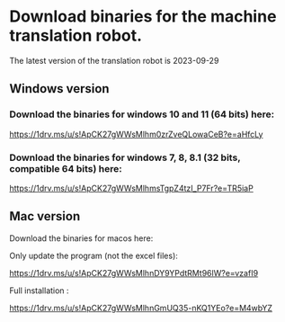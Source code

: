 
# Download binaries for the machine translation robot.

The latest version of the translation robot is 2023-09-29

## Windows version
### Download the binaries for windows 10 and 11 (64 bits) here:

https://1drv.ms/u/s!ApCK27gWWsMlhm0zrZveQLowaCeB?e=aHfcLy

### Download the binaries for windows 7, 8, 8.1 (32 bits, compatible 64 bits) here:

https://1drv.ms/u/s!ApCK27gWWsMlhmsTgpZ4tzI_P7Fr?e=TR5iaP

## Mac version
Download the binaries for macos here:

Only update the program (not the excel files):

https://1drv.ms/u/s!ApCK27gWWsMlhnDY9YPdtRMt96lW?e=vzafI9

Full installation :

https://1drv.ms/u/s!ApCK27gWWsMlhnGmUQ35-nKQ1YEo?e=M4wbYZ